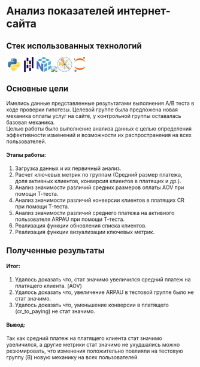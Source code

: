 # Анализ показателей интернет-сайта

## Cтек использованных технологий 

<img src="https://github.com/devicons/devicon/blob/master/icons/python/python-original.svg" height="40"/><img src="https://github.com/devicons/devicon/blob/master/icons/pandas/pandas-original.svg" height="40"/><img src="https://github.com/devicons/devicon/blob/master/icons/numpy/numpy-original.svg" height="40"/><img src="https://user-images.githubusercontent.com/315810/92161415-9e357100-edfe-11ea-917d-f9e33fd60741.png" height="40"/><img src="https://github.com/devicons/devicon/blob/master/icons/matplotlib/matplotlib-original.svg" height="40"/><img src="https://github.com/devicons/devicon/blob/master/icons/jupyter/jupyter-original.svg" height="40"/>

## Основные цели 
  Имелись  данные представленные результатами выполнения A/В теста в ходе проверки гипотезы. Целевой группе была предложена новая механика оплаты услуг на сайте, у контрольной группы оставалась базовая механика.<br>
  Целью работы было выполнение анализа  данных с целью определения эффективности изменений и возможности их распространения на всех пользователей.
  #### Этапы работы:
1. Загрузка данных и их первичный анализ.
2. Расчет ключевых метрик по группам (Средний размер платежа, доля активных клиентов, конверсия клиентов в платящих и др.).
3. Анализ значимости различий средних размеров оплаты AOV при помощи Т-теста.
4. Анализ  значимости различий конверсии клиентов в платящих CR при помощи Т-теста.
5. Анализ  значимости различий среднего платежа на активного пользователя ARPAU при помощи Т-теста.
6. Реализация функции обновления списка клиентов.
7. Реализация функции визуализации ключевых метрик.

## Полученные результаты 

#### Итог:
1. Удалось доказать что, стат значимо увеличился средний платеж на платящего клиента. (AOV)
2. Удалось доказать что, увеличение ARPAU в тестовой группе было не стат значимо.
3. Удалось доказать что, уменьшение конверсии в платящего (cr_to_paying) не стат значимо.
#### Вывод:
  Так как средний платеж на платящего клиента стат значимо увеличился, а другие метрики стат значимо не ухудшались можно резюмировать, что изменения положительно повлияли на тестовую группу (B) новую механику на всех пользователей.

